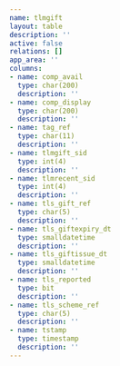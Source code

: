 ```yaml
---
name: tlmgift
layout: table
description: ''
active: false
relations: []
app_area: ''
columns:
- name: comp_avail
  type: char(200)
  description: ''
- name: comp_display
  type: char(200)
  description: ''
- name: tag_ref
  type: char(11)
  description: ''
- name: tlmgift_sid
  type: int(4)
  description: ''
- name: tlmrecent_sid
  type: int(4)
  description: ''
- name: tls_gift_ref
  type: char(5)
  description: ''
- name: tls_giftexpiry_dt
  type: smalldatetime
  description: ''
- name: tls_giftissue_dt
  type: smalldatetime
  description: ''
- name: tls_reported
  type: bit
  description: ''
- name: tls_scheme_ref
  type: char(5)
  description: ''
- name: tstamp
  type: timestamp
  description: ''
---
```


